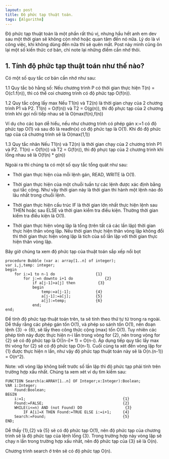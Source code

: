 ```yaml
---
layout: post
title: Độ phức tạp thuật toán.
tags: [Algorithm]
---
```


Độ phức tạp thuật toán là một phần rất thú vị, nhưng hầu hết anh em dev sau một thời gian sẽ không còn nhớ hoặc quan tâm đến nó nữa. Lý do là vì công việc, khi không dùng đến nữa thì sẽ quên mất. Post này mình cũng ôn lại một số kiến thức cơ bản, chỉ note lại những điểm cần nhớ thôi. 

## 1. Tính độ phức tạp thuật toán như thế nào?
Có một số quy tắc cơ bản cần nhớ như sau:

 1.1 Quy tắc bỏ hằng số: 
 Nếu chương trình P có thời gian thực hiện T(n) = O(c1.f(n)), thì có thể coi chương trình có độ phức tạp O(f(n)).
 
 1.2 Quy tắc cộng lấy max
 Nếu T1(n) và T2(n) là thời gian chạy của 2 chương trình P1 và P2. T1(n) = O(f(n)) và T2 = O(g(n)), thì độ phực tạp của 2 chương trình khi  gọi nối tiếp nhau sẽ là O(max(f(n),f(n))
 
 Ví dụ cho các bạn dễ hiểu, nếu như chương trình có phép gán x:=1 có độ phức tạp O(1) và sau đó là readln(x) có độ phức tạp là O(1).
 Khi đó độ phức tạp của cả chương trình sẽ là O(max(1,1))
 
 1.3 Quy tắc nhân 
  Nếu T1(n) và T2(n) là thời gian chạy của 2 chương trình P1 và P2. T1(n) = O(f(n)) và T2 = G(f(n)), thì độ phực tạp của 2 chương trình khi lồng  nhau sẽ là O(f(n) * g(n))
 
Ngoài ra thì chúng ta có một số quy tắc tổng quát như sau:

- Thời gian thực hiện của mỗi lệnh gán, READ, WRITE là O(1).

- Thời gian thực hiện của một chuỗi tuần tự các lệnh được xác định bằng qui tắc cộng. Như vậy thời gian này là thời gian thi hành một lệnh nào đó lâu nhất trong chuỗi lệnh.

- Thời gian thực hiện cấu trúc IF là thời gian lớn nhất thực hiện lệnh sau THEN hoặc sau ELSE và thời gian kiểm tra điều kiện. Thường thời gian kiểm tra điều kiện là O(1).

- Thời gian thực hiện vòng lặp là tổng (trên tất cả các lần lặp) thời gian thực hiện thân vòng lặp. Nếu thời gian thực hiện thân vòng lặp không đổi thì thời gian thực hiện vòng lặp là tích của số lần lặp với thời gian thực hiện thân vòng lặp.

Bây giờ chúng ta xem độ phức tạp của thuật toán sắp xếp nổi bọt 
~~~~
procedure Bubble (var a: array[1..n] of integer);
var i,j,temp: integer;
begin
    for i:=1 to n-1 do                  {1}
        for j:=n downto i+1 do              {2}
            if a[j-1]>a[j] then          {3}
            begin
                temp:=a[j-1];           {4}
                a[j-1]:=a[j];           {5}
                a[j]:=temp;             {6}
            end;
end;
~~~~

Để tính độ phức tạp thuật toán trên, ta sẽ tính theo thứ tự từ trong ra ngoài. Dễ thấy rằng các phép gán tốn O(1), và phép so sánh tốn 
O(1), nên đoạn lệnh {3} -> {6}, sẽ lấy theo công thức cộng (max) tốn O(1). Tuy nhiên các phép tính này được thực hiện n-i lần trong vòng 
for {2}, nên trong vòng for {2} sẽ có độ phức tạp là O((n-i)* 1) = O(n-i). Áp dụng tiếp quy tắc lấy max thì vòng for {2} sẽ có độ phức tạp O(n-1). Cuối cùng ta xét đến vòng lặp for {1} được thực hiện n lần, như vậy độ phức tạp thuật toán này sẽ là O(n.(n-1)) = O(n^2). 

Note: với vòng lặp không biết trước số lần lặp thì độ phức tạp phải tính trên trường hợp xấu nhất. Chúng ta xem xét ví dụ tìm kiếm sau:

~~~~
FUNCTION Search(a:ARRAY[1..n] OF Integer;x:Integer):Boolean;
VAR i:Integer;
    Found:Boolean;
BEGIN
    i:=1;                                           {1}
    Found:=FALSE;                                   {2}
    WHILE(i<=n) AND (not Found) DO                   {3}
        IF A[i]=X THEN Found:=TRUE ELSE i:=i+1;     {4}
    Search:=Found;                                  {5}
END;
~~~~

Dễ thấy {1},{2} và {5} sẽ có độ phức tạp O(1), nên độ phức tạp của chương trình sẽ là độ phức tạp của lệnh lồng {3}. Trong trường hợp này vòng lặp sẽ chạy n lần trong trường hợp xấu nhất, nên độ phức tạp của {3} sẽ là O(n). 

Chương trình search ở trên sẽ có độ phức tạp O(n).





